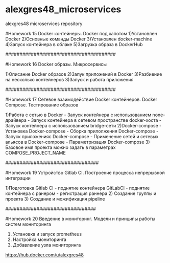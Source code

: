 # alexgres48_microservices
alexgres48 microservices repository

#Homework 15
Docker контейнеры. Docker под капотом
1)Установлен Docker
2)Основные команды Docker
3)Установлен  docker-machine
4)Запуск контейнера в облаке
5)Загрузка образа в DockerHub

#######################################

#Homework 16
Docker образы. Микросервисы

1)Описание Docker образов
2)Запук приложений в Docker
3)Разбиение на несколько контейнеров
3)Запуск и работа приложения

#######################################

#Homework 17
Сетевое взаимодействие Docker контейнеров. Docker Compose. Тестирование образов

1)Работа с сетью в Docker
    - Запуск контейнера с использованием none-драйвера
    - Запуск контейнера в сетевом пространстве docker-хоста
    - Запуск контейнера с использованием bridge-сети
2)Docker-compose
    - Установка Docker-compose
    - Сборка прилолжения Docker-compose
    - Запуск приложенияс Docker-compose
    - Применение сетей и сетевых альясов в Docker-compose
    - Параметризация Docker-compose
3) Базовое имя проекта можно задать в параметрах COMPOSE_PROJECT_NAME

#################################

#Homework 19 Устройство Gitlab CI. Построение процесса непрерывной интеграции

1)Подготовка Gitlab CI
    - поднятие контейнера GitLabCI
    - поднятие контейнера с ранером
    - регистрация раннера
2) Создание группы и проекта
3) Создание и можификация pipeline

################################

#Homework 20 Введение в мониторинг. Модели и принципы работы систем мониторинга

1) Установка и запуск prometheus
2) Настройка мониторинга
3) Добавление узла мониторинга

https://hub.docker.com/u/alexgres48
